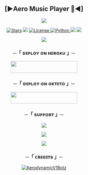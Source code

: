 <h2 align="center">
    [►Aero Music Player 🎵◄]
</h2>

<p align="center">
  <img src="https://telegra.ph//file/c6d7af5a8dc30ea72764f.jpg">
</p>

<p align="center">
<a href="https://github.com/AerodynamicV1Botz/Aero-Music-Player/stargazers"><img src="https://img.shields.io/github/stars/AerodynamicV1Botz/Aero-Music-Player?color=black&logo=github&logoColor=black&style=for-the-badge" alt="Stars" /></a>
<a href="https://github.com/AerodynamicV1Botz/Aero-Music-Player/network/members"> <img src="https://img.shields.io/github/forks/AnonymousR1025/AnonXMusic?color=black&logo=github&logoColor=black&style=for-the-badge" /></a>
<a href="https://github.com/AerodynamicV1Botz/Aero-Music-Player/blob/master/LICENSE"> <img src="https://img.shields.io/badge/License-MIT-blueviolet?style=for-the-badge" alt="License" /> </a>
<a href="https://www.python.org/"> <img src="https://img.shields.io/badge/Written%20in-Python-orange?style=for-the-badge&logo=python" alt="Python" /> </a>
<a href="https://pypi.org/project/Pyrogram/"> <img src="https://img.shields.io/pypi/v/pyrogram?color=yellow&label=pyrogram&logo=python&logoColor=green&style=for-the-badge" /></a>
<a href="https://github.com/AnonymousR1025/AnonXMusic/commits/AnonymousR1025"> <img src="https://img.shields.io/github/last-commit/AerodynamicV1Botz/Aero-Music-Player?color=blue&logo=github&logoColor=green&style=for-the-badge" /></a>
</p>

<p align="center">
  <img src="https://telegra.ph//file/07ee52d373cbf587d6b88.png">
</p>

<h3 align="center">
    ─「 ᴅᴇᴩʟᴏʏ ᴏɴ ʜᴇʀᴏᴋᴜ 」─
</h3>

<p align="center"><a href="https://dashboard.heroku.com/new?template=https://github.com/AerodynamicV1Botz/Aero-Music-Player"> <img src="https://img.shields.io/badge/Deploy%20On%20Heroku-darkpink?style=for-the-badge&logo=heroku" width="220" height="38.45"/></a></p>


<h3 align="center">
    ─「 ᴅᴇᴩʟᴏʏ ᴏɴ ᴏᴋᴛᴇᴛᴏ 」─
</h3>

<p align="center"><a href="https://cloud.okteto.com/deploy?repository=https://github.com/AerodynamicV1Botz/Aero-Music-Player"><img src="https://img.shields.io/badge/Deploy%20On%20Okteto-darkpink?style=for-the-badge&logo=Okteto" width="220" height="38.45"/></a></p>

<h3 align="center">
    ─「 sᴜᴩᴩᴏʀᴛ 」─
</h3>

<p align="center">
<a href="https://telegram.me/AerodynamicV1_UPDATE"><img src="https://img.shields.io/badge/-Support%20Channel-blue.svg?style=for-the-badge&logo=Telegram"></a>
</p>

<p align="center">
<a href="https://telegram.me/AerodynamicV1_Promotion"><img src="https://img.shields.io/badge/-Support%20Group-blue.svg?style=for-the-badge&logo=Telegram"></a>
</p>

<p align="center">
<a href="https://telegram.me/AerodynamicV1_OFFICIAL"><img src="https://img.shields.io/badge/%20AerodymamicV1-blue.svg?style=for-the-badge&logo=Telegram"></a>
</p>

<h3 align="center">
    ─「 ᴄʀᴇᴅɪᴛs 」─
</h3>

<p align="center">
<a href="https://github.com/AerodynamicV1Botz"> <img src="https://img.shields.io/badge/AerodynamiV1Botz-black?style=for-the-badge&logo=github" alt="AerodynamicV1Botz" /> </a>
</p>
